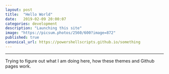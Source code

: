 ```yaml
---
layout: post
title:  "Hello World"
date:   2019-02-09 20:00:07
categories: development
description: "Launching this site"
image: "https://picsum.photos/2560/600?image=872"
published: true
canonical_url: https://powershellscripts.github.io/something
---
```

---

Trying to figure out what I am doing here, how these themes and Github pages work.
